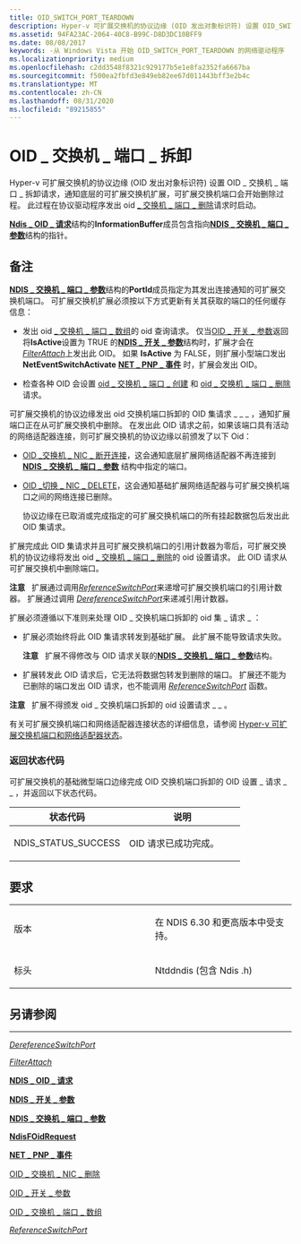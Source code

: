 ```yaml
---
title: OID_SWITCH_PORT_TEARDOWN
description: Hyper-v 可扩展交换机的协议边缘 (OID 发出对象标识符) 设置 OID_SWITCH_PORT_TEARDOWN 请求，以通知底层可扩展交换机扩展，可扩展交换机端口将开始删除过程。
ms.assetid: 94FA23AC-2064-40C8-B99C-D8D3DC10BFF9
ms.date: 08/08/2017
keywords: -从 Windows Vista 开始 OID_SWITCH_PORT_TEARDOWN 的网络驱动程序
ms.localizationpriority: medium
ms.openlocfilehash: c2dd3548f8321c929177b5e1e8fa2352fa6667ba
ms.sourcegitcommit: f500ea2fbfd3e849eb82ee67d011443bff3e2b4c
ms.translationtype: MT
ms.contentlocale: zh-CN
ms.lasthandoff: 08/31/2020
ms.locfileid: "89215855"
---
```

# <a name="oid_switch_port_teardown"></a>OID \_ 交换机 \_ 端口 \_ 拆卸


Hyper-v 可扩展交换机的协议边缘 (OID 发出对象标识符) 设置 OID \_ 交换机 \_ 端口 \_ 拆卸请求，通知底层的可扩展交换机扩展，可扩展交换机端口会开始删除过程。 此过程在协议驱动程序发出 oid [ \_ 交换机 \_ 端口 \_ 删除](oid-switch-port-delete.md)请求时启动。

[**Ndis \_ OID \_ 请求**](/windows-hardware/drivers/ddi/ndis/ns-ndis-_ndis_oid_request)结构的**InformationBuffer**成员包含指向[**NDIS \_ 交换机 \_ 端口 \_ 参数**](/windows-hardware/drivers/ddi/ntddndis/ns-ntddndis-_ndis_switch_port_parameters)结构的指针。

<a name="remarks"></a>备注
-------

[**NDIS \_ 交换机 \_ 端口 \_ 参数**](/windows-hardware/drivers/ddi/ntddndis/ns-ntddndis-_ndis_switch_port_parameters)结构的**PortId**成员指定为其发出连接通知的可扩展交换机端口。 可扩展交换机扩展必须按以下方式更新有关其获取的端口的任何缓存信息：

-   发出 oid [ \_ 交换机 \_ 端口 \_ 数组](oid-switch-port-array.md)的 oid 查询请求。 仅当[OID \_ 开关 \_ 参数](oid-switch-parameters.md)返回将**IsActive**设置为 TRUE 的[**NDIS \_ 开关 \_ 参数**](/windows-hardware/drivers/ddi/ntddndis/ns-ntddndis-_ndis_switch_parameters)结构时，扩展才会在[*FilterAttach*](/windows-hardware/drivers/ddi/ndis/nc-ndis-filter_attach)上发出此 OID。 如果 **IsActive** 为 FALSE，则扩展小型端口发出 **NetEventSwitchActivate** [**NET \_ PNP \_ 事件**](/windows-hardware/drivers/ddi/ndis/ns-ndis-_net_pnp_event) 时，扩展会发出 OID。

-   检查各种 OID 会设置 [oid \_ 交换机 \_ 端口 \_ 创建](oid-switch-port-create.md) 和 [oid \_ 交换机 \_ 端口 \_ 删除](oid-switch-port-delete.md)请求。

可扩展交换机的协议边缘发出 oid 交换机端口拆卸的 OID 集请求 \_ \_ \_ ，通知扩展端口正在从可扩展交换机中删除。 在发出此 OID 请求之前，如果该端口具有活动的网络适配器连接，则可扩展交换机的协议边缘以前颁发了以下 Oid：

-   [OID \_交换机 \_ NIC \_ 断开连接](oid-switch-nic-disconnect.md)，这会通知底层扩展网络适配器不再连接到 [**NDIS \_ 交换机 \_ 端口 \_ 参数**](/windows-hardware/drivers/ddi/ntddndis/ns-ntddndis-_ndis_switch_port_parameters) 结构中指定的端口。

-   [OID \_切换 \_ NIC \_ DELETE](oid-switch-nic-delete.md)，这会通知基础扩展网络适配器与可扩展交换机端口之间的网络连接已删除。

    协议边缘在已取消或完成指定的可扩展交换机端口的所有挂起数据包后发出此 OID 集请求。

扩展完成此 OID 集请求并且可扩展交换机端口的引用计数器为零后，可扩展交换机的协议边缘将发出 oid [ \_ 交换机 \_ 端口 \_ 删除](oid-switch-port-delete.md)的 oid 设置请求。 此 OID 请求从可扩展交换机中删除端口。

**注意**   扩展通过调用[*ReferenceSwitchPort*](/windows-hardware/drivers/ddi/ndis/nc-ndis-ndis_switch_reference_switch_port)来递增可扩展交换机端口的引用计数器。 扩展通过调用 [*DereferenceSwitchPort*](/windows-hardware/drivers/ddi/ndis/nc-ndis-ndis_switch_dereference_switch_port)来递减引用计数器。

 

扩展必须遵循以下准则来处理 OID \_ 交换机端口拆卸的 oid 集 \_ 请求 \_ ：

-   扩展必须始终将此 OID 集请求转发到基础扩展。 此扩展不能导致请求失败。

    **注意**   扩展不得修改与 OID 请求关联的[**NDIS \_ 交换机 \_ 端口 \_ 参数**](/windows-hardware/drivers/ddi/ntddndis/ns-ntddndis-_ndis_switch_port_parameters)结构。

     

-   扩展转发此 OID 请求后，它无法将数据包转发到删除的端口。 扩展还不能为已删除的端口发出 OID 请求，也不能调用 [*ReferenceSwitchPort*](/windows-hardware/drivers/ddi/ndis/nc-ndis-ndis_switch_reference_switch_port) 函数。

**注意**   扩展不得颁发 oid \_ 交换机端口拆卸的 oid 设置请求 \_ \_ 。

 

有关可扩展交换机端口和网络适配器连接状态的详细信息，请参阅 [Hyper-v 可扩展交换机端口和网络适配器状态](./hyper-v-extensible-switch-port-and-network-adapter-states.md)。

### <a name="return-status-codes"></a>返回状态代码

可扩展交换机的基础微型端口边缘完成 OID 交换机端口拆卸的 OID 设置 \_ 请求 \_ \_ ，并返回以下状态代码。

<table>
<colgroup>
<col width="50%" />
<col width="50%" />
</colgroup>
<thead>
<tr class="header">
<th>状态代码</th>
<th>说明</th>
</tr>
</thead>
<tbody>
<tr class="odd">
<td><p>NDIS_STATUS_SUCCESS</p></td>
<td><p>OID 请求已成功完成。</p></td>
</tr>
</tbody>
</table>

 

<a name="requirements"></a>要求
------------

<table>
<colgroup>
<col width="50%" />
<col width="50%" />
</colgroup>
<tbody>
<tr class="odd">
<td><p>版本</p></td>
<td><p>在 NDIS 6.30 和更高版本中受支持。</p></td>
</tr>
<tr class="even">
<td><p>标头</p></td>
<td>Ntddndis (包含 Ndis .h) </td>
</tr>
</tbody>
</table>

## <a name="see-also"></a>另请参阅


****
[*DereferenceSwitchPort*](/windows-hardware/drivers/ddi/ndis/nc-ndis-ndis_switch_dereference_switch_port)

[*FilterAttach*](/windows-hardware/drivers/ddi/ndis/nc-ndis-filter_attach)

[**NDIS \_ OID \_ 请求**](/windows-hardware/drivers/ddi/ndis/ns-ndis-_ndis_oid_request)

[**NDIS \_ 开关 \_ 参数**](/windows-hardware/drivers/ddi/ntddndis/ns-ntddndis-_ndis_switch_parameters)

[**NDIS \_ 交换机 \_ 端口 \_ 参数**](/windows-hardware/drivers/ddi/ntddndis/ns-ntddndis-_ndis_switch_port_parameters)

[**NdisFOidRequest**](/windows-hardware/drivers/ddi/ndis/nf-ndis-ndisfoidrequest)

[**NET \_ PNP \_ 事件**](/windows-hardware/drivers/ddi/ndis/ns-ndis-_net_pnp_event)

[OID \_ 交换机 \_ NIC \_ 删除](oid-switch-nic-delete.md)

[OID \_ 开关 \_ 参数](oid-switch-parameters.md)

[OID \_ 交换机 \_ 端口 \_ 数组](oid-switch-port-array.md)

[*ReferenceSwitchPort*](/windows-hardware/drivers/ddi/ndis/nc-ndis-ndis_switch_reference_switch_port)

 

